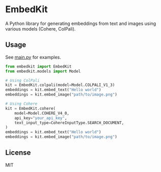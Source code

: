 # EmbedKit

A Python library for generating embeddings from text and images using various models (Cohere, ColPali).

## Usage

See [main.py](main.py) for examples.

```python
from embedkit import EmbedKit
from embedkit.models import Model

# Using ColPali
kit = EmbedKit.colpali(model=Model.COLPALI_V1_3)
embeddings = kit.embed_text("Hello world")
embeddings = kit.embed_image("path/to/image.png")

# Using Cohere
kit = EmbedKit.cohere(
    model=Model.COHERE_V4_0,
    api_key="your_api_key",
    text_input_type=CohereInputType.SEARCH_DOCUMENT,
)
embeddings = kit.embed_text("Hello world")
embeddings = kit.embed_image("path/to/image.png")
```

## License

MIT
